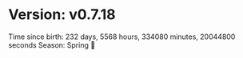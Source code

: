 # Version: v0.7.18
Time since birth: 232 days, 5568 hours, 334080 minutes, 20044800 seconds
Season: Spring 🌸
